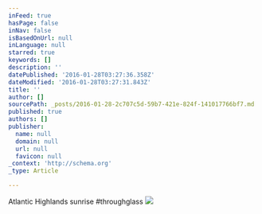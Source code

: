 ```yaml
---
inFeed: true
hasPage: false
inNav: false
isBasedOnUrl: null
inLanguage: null
starred: true
keywords: []
description: ''
datePublished: '2016-01-28T03:27:36.358Z'
dateModified: '2016-01-28T03:27:31.843Z'
title: ''
author: []
sourcePath: _posts/2016-01-28-2c707c5d-59b7-421e-824f-141017766bf7.md
published: true
authors: []
publisher:
  name: null
  domain: null
  url: null
  favicon: null
_context: 'http://schema.org'
_type: Article

---
```

Atlantic Highlands sunrise \#throughglass
![](https://the-grid-user-content.s3-us-west-2.amazonaws.com/76663158-4d30-431f-a051-3c5fe3b4965b.jpg)
